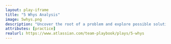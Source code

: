 ```yaml
---
layout: play-iframe
title: "5 Whys Analysis"
image: 5whys.png
description: "Uncover the root of a problem and explore possible solutions."
attributes: [practice]
realurl: https://www.atlassian.com/team-playbook/plays/5-whys
---
```

